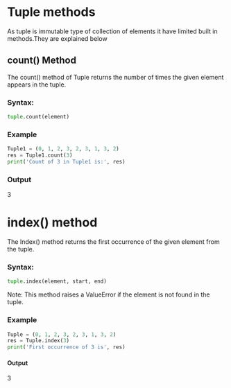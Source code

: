 
# Tuple methods
As tuple is immutable type of collection of elements it have limited built in methods.They are explained below
## count() Method
The count() method of Tuple returns the number of times the given element appears in the tuple.

### Syntax:
```python
tuple.count(element)
```
### Example
```python
Tuple1 = (0, 1, 2, 3, 2, 3, 1, 3, 2)
res = Tuple1.count(3)
print('Count of 3 in Tuple1 is:', res)
```
### Output
3
# index() method
The Index() method returns the first occurrence of the given element from the tuple.

### Syntax:
```python
tuple.index(element, start, end)
```
Note: This method raises a ValueError if the element is not found in the tuple.

### Example
```python
Tuple = (0, 1, 2, 3, 2, 3, 1, 3, 2)
res = Tuple.index(3)
print('First occurrence of 3 is', res)
```
#### Output
3

